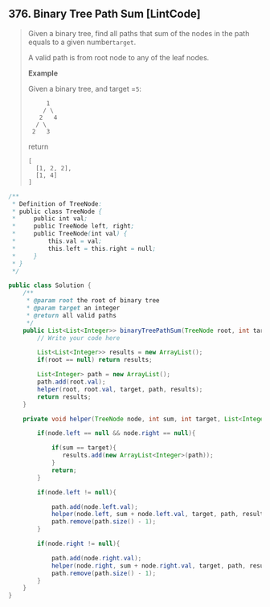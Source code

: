 ## 376. Binary Tree Path Sum \[LintCode\]

> Given a binary tree, find all paths that sum of the nodes in the path equals to a given number`target`.
>
> A valid path is from root node to any of the leaf nodes.
>
> **Example**
>
> Given a binary tree, and target =`5`:
>
> ```
>      1
>     / \
>    2   4
>   / \
>  2   3
> ```
>
> return
>
> ```
> [
>   [1, 2, 2],
>   [1, 4]
> ]
> ```

```java
/**
 * Definition of TreeNode:
 * public class TreeNode {
 *     public int val;
 *     public TreeNode left, right;
 *     public TreeNode(int val) {
 *         this.val = val;
 *         this.left = this.right = null;
 *     }
 * }
 */

public class Solution {
    /**
     * @param root the root of binary tree
     * @param target an integer
     * @return all valid paths
     */
    public List<List<Integer>> binaryTreePathSum(TreeNode root, int target) {
        // Write your code here

        List<List<Integer>> results = new ArrayList();
        if(root == null) return results;

        List<Integer> path = new ArrayList();
        path.add(root.val);
        helper(root, root.val, target, path, results);
        return results;
    }

    private void helper(TreeNode node, int sum, int target, List<Integer> path, List<List<Integer>> results){

        if(node.left == null && node.right == null){

            if(sum == target){
               results.add(new ArrayList<Integer>(path));
            }
            return;
        }

        if(node.left != null){

            path.add(node.left.val);
            helper(node.left, sum + node.left.val, target, path, results);
            path.remove(path.size() - 1);
        }

        if(node.right != null){

            path.add(node.right.val);
            helper(node.right, sum + node.right.val, target, path, results);
            path.remove(path.size() - 1);
        }
    }
}
```



